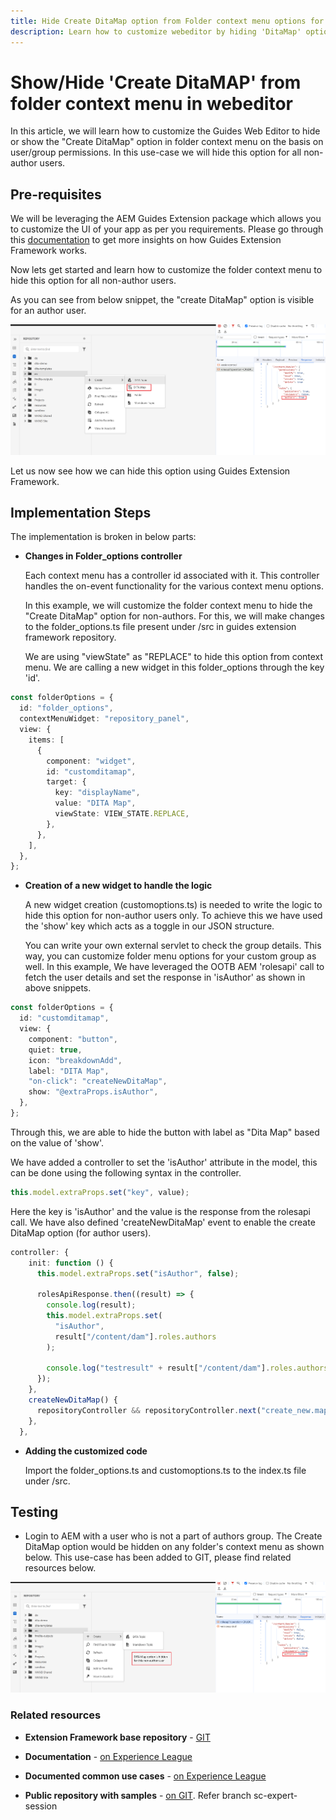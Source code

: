 ```yaml
---
title: Hide Create DitaMap option from Folder context menu options for specific users or groups.
description: Learn how to customize webeditor by hiding 'DitaMap' option from folder context menu for specific users/groups
---
```


# Show/Hide 'Create DitaMAP' from folder context menu in webeditor

In this article, we will learn how to customize the Guides Web Editor to hide or show the "Create DitaMap" option in folder context menu on the basis on user/group permissions.
In this use-case we will hide this option for all non-author users.

## Pre-requisites

We will be leveraging the AEM Guides Extension package which allows you to customize the UI of your app as per you requirements.
Please go through this [documentation](https://github.com/adobe/guides-extension/tree/main) to get more insights on how Guides Extension Framework works.

Now lets get started and learn how to customize the folder context menu to hide this option for all non-author users.

As you can see from below snippet, the "create DitaMap" option is visible for an author user.

![Show create DitaMap option](../../../assets/authoring/ditamap-show-author.png)

Let us now see how we can hide this option using Guides Extension Framework.

## Implementation Steps

The implementation is broken in below parts:

- **Changes in Folder_options controller**

  Each context menu has a controller id associated with it. This controller handles the on-event functionality for the various context menu options.

  In this example, we will customize the folder context menu to hide the "Create DitaMap" option for non-authors. For this, we will make changes to the folder_options.ts file present under /src in guides extension framework repository.

  We are using "viewState" as "REPLACE" to hide this option from context menu.
  We are calling a new widget in this folder_options through the key 'id'.

```typescript
const folderOptions = {
  id: "folder_options",
  contextMenuWidget: "repository_panel",
  view: {
    items: [
      {
        component: "widget",
        id: "customditamap",
        target: {
          key: "displayName",
          value: "DITA Map",
          viewState: VIEW_STATE.REPLACE,
        },
      },
    ],
  },
};
```

- **Creation of a new widget to handle the logic**

  A new widget creation (customoptions.ts) is needed to write the logic to hide this option for non-author users only. To achieve this we have used the 'show' key which acts as a toggle in our JSON structure.

  You can write your own external servlet to check the group details. This way, you can customize folder menu options for your custom group as well.
  In this example, We have leveraged the OOTB AEM 'rolesapi' call to fetch the user details and set the response in 'isAuthor' as shown in above snippets.

```typescript
const folderOptions = {
  id: "customditamap",
  view: {
    component: "button",
    quiet: true,
    icon: "breakdownAdd",
    label: "DITA Map",
    "on-click": "createNewDitaMap",
    show: "@extraProps.isAuthor",
  },
};
```

Through this, we are able to hide the button with label as "Dita Map" based on the value of 'show'.

We have added a controller to set the 'isAuthor' attribute in the model, this can be done using the following syntax in the controller.

```typescript
this.model.extraProps.set("key", value);
```

Here the key is 'isAuthor' and the value is the response from the rolesapi call.
We have also defined 'createNewDitaMap' event to enable the create DitaMap option (for author users).

```typescript
controller: {
    init: function () {
      this.model.extraProps.set("isAuthor", false);

      rolesApiResponse.then((result) => {
        console.log(result);
        this.model.extraProps.set(
          "isAuthor",
          result["/content/dam"].roles.authors
        );

        console.log("testresult" + result["/content/dam"].roles.authors);
      });
    },
    createNewDitaMap() {
      repositoryController && repositoryController.next("create_new.map");
    },
  },
```

- **Adding the customized code**

  Import the folder_options.ts and customoptions.ts to the index.ts file under /src.

## Testing

- Login to AEM with a user who is not a part of authors group. The Create DitaMap option would be hidden on any folder's context menu as shown below.
  This use-case has been added to GIT, please find related resources below.

![Hide create DitaMap option](../../../assets/authoring/ditamap-hide-non-author.png)

### Related resources

- **Extension Framework base repository** - [GIT](https://github.com/adobe/guides-extension/tree/main)

- **Documentation** - [on Experience League](../../../../../guides-ui-extensions/aem_guides_framework/basic-customisation.md)

- **Documented common use cases** - [on Experience League](../../../../../guides-ui-extensions/aem_guides_framework/jui-framework.md)

- **Public repository with samples** - [on GIT](https://github.com/adobe/guides-extension/tree/sc-expert-session). Refer branch sc-expert-session

```

```

